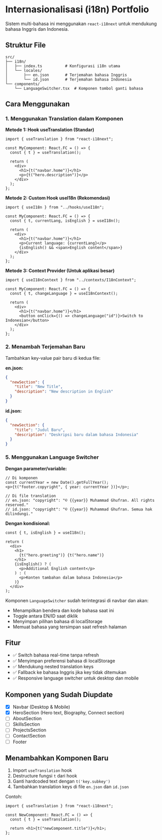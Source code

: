 # Internasionalisasi (i18n) Portfolio

Sistem multi-bahasa ini menggunakan `react-i18next` untuk mendukung bahasa Inggris dan Indonesia.

## Struktur File

```
src/
├── i18n/
│   ├── index.ts          # Konfigurasi i18n utama
│   └── locales/
│       ├── en.json       # Terjemahan bahasa Inggris
│       └── id.json       # Terjemahan bahasa Indonesia
└── components/
    └── LanguageSwitcher.tsx  # Komponen tombol ganti bahasa
```

## Cara Menggunakan

### 1. Menggunakan Translation dalam Komponen

**Metode 1: Hook useTranslation (Standar)**

```tsx
import { useTranslation } from "react-i18next";

const MyComponent: React.FC = () => {
  const { t } = useTranslation();

  return (
    <div>
      <h1>{t("navbar.home")}</h1>
      <p>{t("hero.description")}</p>
    </div>
  );
};
```

**Metode 2: Custom Hook useI18n (Rekomendasi)**

```tsx
import { useI18n } from "../hooks/useI18n";

const MyComponent: React.FC = () => {
  const { t, currentLang, isEnglish } = useI18n();

  return (
    <div>
      <h1>{t("navbar.home")}</h1>
      <p>Current language: {currentLang}</p>
      {isEnglish() && <span>English content</span>}
    </div>
  );
};
```

**Metode 3: Context Provider (Untuk aplikasi besar)**

```tsx
import { useI18nContext } from "../contexts/I18nContext";

const MyComponent: React.FC = () => {
  const { t, changeLanguage } = useI18nContext();

  return (
    <div>
      <h1>{t("navbar.home")}</h1>
      <button onClick={() => changeLanguage("id")}>Switch to Indonesian</button>
    </div>
  );
};
```

### 2. Menambah Terjemahan Baru

Tambahkan key-value pair baru di kedua file:

**en.json:**

```json
{
  "newSection": {
    "title": "New Title",
    "description": "New description in English"
  }
}
```

**id.json:**

```json
{
  "newSection": {
    "title": "Judul Baru",
    "description": "Deskripsi baru dalam bahasa Indonesia"
  }
}
```

### 5. Menggunakan Language Switcher

**Dengan parameter/variable:**

```tsx
// Di komponen
const currentYear = new Date().getFullYear();
<p>{t("footer.copyright", { year: currentYear })}</p>;

// Di file translation
// en.json: "copyright": "© {{year}} Muhammad Ghufran. All rights reserved."
// id.json: "copyright": "© {{year}} Muhammad Ghufran. Semua hak dilindungi."
```

**Dengan kondisional:**

```tsx
const { t, isEnglish } = useI18n();

return (
  <div>
    <h1>
      {t("hero.greeting")} {t("hero.name")}
    </h1>
    {isEnglish() ? (
      <p>Additional English content</p>
    ) : (
      <p>Konten tambahan dalam bahasa Indonesia</p>
    )}
  </div>
);
```

Komponen `LanguageSwitcher` sudah terintegrasi di navbar dan akan:

- Menampilkan bendera dan kode bahasa saat ini
- Toggle antara EN/ID saat diklik
- Menyimpan pilihan bahasa di localStorage
- Memuat bahasa yang tersimpan saat refresh halaman

## Fitur

- ✅ Switch bahasa real-time tanpa refresh
- ✅ Menyimpan preferensi bahasa di localStorage
- ✅ Mendukung nested translation keys
- ✅ Fallback ke bahasa Inggris jika key tidak ditemukan
- ✅ Responsive language switcher untuk desktop dan mobile

## Komponen yang Sudah Diupdate

- [x] Navbar (Desktop & Mobile)
- [x] HeroSection (Hero text, Biography, Connect section)
- [ ] AboutSection
- [ ] SkillsSection
- [ ] ProjectsSection
- [ ] ContactSection
- [ ] Footer

## Menambahkan Komponen Baru

1. Import `useTranslation` hook
2. Destructure fungsi `t` dari hook
3. Ganti hardcoded text dengan `t('key.subkey')`
4. Tambahkan translation keys di file `en.json` dan `id.json`

Contoh:

```tsx
import { useTranslation } from "react-i18next";

const NewComponent: React.FC = () => {
  const { t } = useTranslation();

  return <h1>{t("newComponent.title")}</h1>;
};
```
